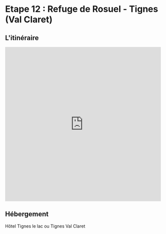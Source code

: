 # Etape 12 : Refuge de Rosuel - Tignes (Val Claret)
## L'itinéraire

<iframe src="https://gpx.studio/?state=%7B%22ids%22:%5B%2214b83lfaIXg-d7WsDoel4t-vKR49pyxgE%22%5D%7D&embed&distance" width="100%" height="500" frameborder="0" allowfullscreen><p><a href="https://gpx.studio/?state=%7B%22ids%22:%5B%2214b83lfaIXg-d7WsDoel4t-vKR49pyxgE%22%5D%7D"></a></p></iframe>

## Hébergement
Hôtel Tignes le lac ou Tignes Val Claret


